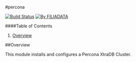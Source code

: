#percona

[![Build Status](https://img.shields.io/travis/FILIADATAGmbH/puppet-percona/master.svg)](https://travis-ci.org/FILIADATAGmbH/puppet-percona)
[![By FILIADATA](https://img.shields.io/badge/by-filiadata-fb7047.svg)](https://www.dm.de/de_homepage/arbeiten-und-lernen/arbeiten_bei_uns/arbeiten_bei_filiadata/)

####Table of Contents

1. [Overview](#overview)

##Overview

This module installs and configures a Percona XtraDB Cluster.
